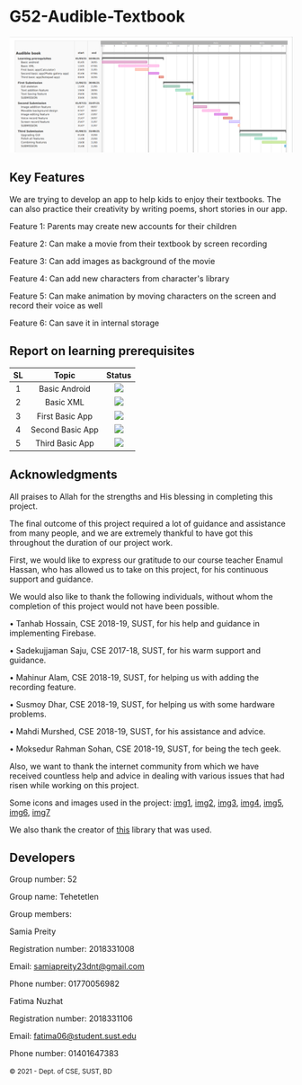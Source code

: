 # G52-Audible-Textbook

![](GanttChart/GanttChart.png)

Key Features
-------------

We are trying to develop an app to help kids to enjoy their textbooks. The can also practice their creativity by writing poems, short stories in our app.

Feature 1: Parents may create new accounts for their children

Feature 2: Can make a movie from their textbook by screen recording

Feature 3: Can add images as background of the movie

Feature 4: Can add new characters from character's library

Feature 5: Can make animation by moving characters on the screen and record their voice as well

Feature 6: Can save it in internal storage

Report on learning prerequisites
---------------------------------

SL  |   Topic  | Status |
:-: | :-------:| :-----:|
1   | Basic Android| ![](https://img.shields.io/badge/Basics-Done-brightgreen) |
2   | Basic XML    | ![](https://img.shields.io/badge/XML-Done-brightgreen) |
3   | First Basic App| ![](https://img.shields.io/badge/Calculator-Done-brightgreen) |
4   | Second Basic App| ![](https://img.shields.io/badge/Gallery-Done-brightgreen) |
5   | Third Basic App| ![](https://img.shields.io/badge/Notepad-Done-brightgreen) |



Acknowledgments
---------------

All praises to Allah for the strengths and His blessing in completing this project.

The final outcome of this project required a lot of guidance and assistance from many people, and we are extremely thankful to have got this throughout the duration of our project work.

First, we would like to express our gratitude to our course teacher Enamul Hassan, who has allowed us to take on this project, for his continuous support and guidance. 

We would also like to thank the following individuals, without whom the completion of this project would not have been possible. 

•	Tanhab Hossain, CSE 2018-19, SUST, for his help and guidance in implementing Firebase.

•	Sadekujjaman Saju, CSE 2017-18, SUST, for his warm support and guidance.

•	Mahinur Alam, CSE 2018-19, SUST, for helping us with adding the recording feature.

•	Susmoy Dhar, CSE 2018-19, SUST, for helping us with some hardware problems.

•	Mahdi Murshed, CSE 2018-19, SUST, for his assistance and advice.

•	Moksedur Rahman Sohan, CSE 2018-19, SUST, for being the tech geek.

Also, we want to thank the internet community from which we have received countless help and advice in dealing with various issues that had risen while working on this project.

Some icons and images used in the project: [img1](https://lovepik.com/images/png-boys.html), [img2](https://lovepik.com/images/png-baby.html), [img3](https://lovepik.com/images/png-cat.html), [img4](https://lovepik.com/images/png-baby.html), [img5](https://lovepik.com/images/png-beauty.html), [img6](https://www.vectorstock.com/royalty-free-vector/upload-image-white-flat-icon-on-color-background-vector-19441191.html), [img7](https://lovepik.com/images/png-dog.html)

We also thank the creator of [this](https://github.com/HBiSoft/HBRecorder ) library that was used.


Developers
----------

Group number: 52

Group name: Tehetetlen

Group members:

Samia Preity

Registration number: 2018331008

Email: samiapreity23dnt@gmail.com

Phone number: 01770056982

Fatima Nuzhat

Registration number: 2018331106

Email: fatima06@student.sust.edu

Phone number: 01401647383



<small>&copy; 2021 - Dept. of CSE, SUST, BD</small>
